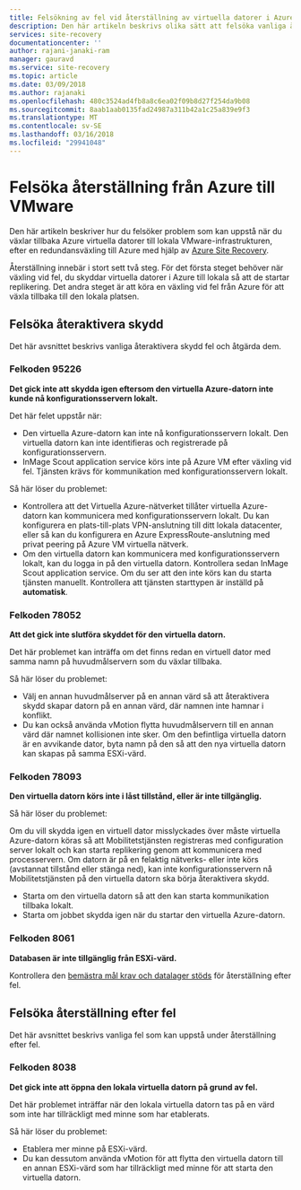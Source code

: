 ```yaml
---
title: Felsökning av fel vid återställning av virtuella datorer i Azure till lokala VMware med Azure Site Recovery | Microsoft Docs
description: Den här artikeln beskrivs olika sätt att felsöka vanliga återställning och återaktivera skydd vid återställning till VMware från Azure med hjälp av Azure Site Recovery.
services: site-recovery
documentationcenter: ''
author: rajani-janaki-ram
manager: gauravd
ms.service: site-recovery
ms.topic: article
ms.date: 03/09/2018
ms.author: rajanaki
ms.openlocfilehash: 480c3524ad4fb8a8c6ea02f09b8d27f254da9b08
ms.sourcegitcommit: 8aab1aab0135fad24987a311b42a1c25a839e9f3
ms.translationtype: MT
ms.contentlocale: sv-SE
ms.lasthandoff: 03/16/2018
ms.locfileid: "29941048"
---
```

# <a name="troubleshoot-failback-from-azure-to-vmware"></a>Felsöka återställning från Azure till VMware

Den här artikeln beskriver hur du felsöker problem som kan uppstå när du växlar tillbaka Azure virtuella datorer till lokala VMware-infrastrukturen, efter en redundansväxling till Azure med hjälp av [Azure Site Recovery](site-recovery-overview.md).

Återställning innebär i stort sett två steg. För det första steget behöver när växling vid fel, du skyddar virtuella datorer i Azure till lokala så att de startar replikering. Det andra steget är att köra en växling vid fel från Azure för att växla tillbaka till den lokala platsen.

## <a name="troubleshoot-reprotection-errors"></a>Felsöka återaktivera skydd

Det här avsnittet beskrivs vanliga återaktivera skydd fel och åtgärda dem.

### <a name="error-code-95226"></a>Felkoden 95226

**Det gick inte att skydda igen eftersom den virtuella Azure-datorn inte kunde nå konfigurationsservern lokalt.**

Det här felet uppstår när:

* Den virtuella Azure-datorn kan inte nå konfigurationsservern lokalt. Den virtuella datorn kan inte identifieras och registrerade på konfigurationsservern.
* InMage Scout application service körs inte på Azure VM efter växling vid fel. Tjänsten krävs för kommunikation med konfigurationsservern lokalt.

Så här löser du problemet:

* Kontrollera att det Virtuella Azure-nätverket tillåter virtuella Azure-datorn kan kommunicera med konfigurationsservern lokalt. Du kan konfigurera en plats-till-plats VPN-anslutning till ditt lokala datacenter, eller så kan du konfigurera en Azure ExpressRoute-anslutning med privat peering på Azure VM virtuella nätverk.
* Om den virtuella datorn kan kommunicera med konfigurationsservern lokalt, kan du logga in på den virtuella datorn. Kontrollera sedan InMage Scout application service. Om du ser att den inte körs kan du starta tjänsten manuellt. Kontrollera att tjänsten starttypen är inställd på **automatisk**.

### <a name="error-code-78052"></a>Felkoden 78052

**Att det gick inte slutföra skyddet för den virtuella datorn.**

Det här problemet kan inträffa om det finns redan en virtuell dator med samma namn på huvudmålservern som du växlar tillbaka.

Så här löser du problemet:

* Välj en annan huvudmålserver på en annan värd så att återaktivera skydd skapar datorn på en annan värd, där namnen inte hamnar i konflikt.
* Du kan också använda vMotion flytta huvudmålservern till en annan värd där namnet kollisionen inte sker. Om den befintliga virtuella datorn är en avvikande dator, byta namn på den så att den nya virtuella datorn kan skapas på samma ESXi-värd.


### <a name="error-code-78093"></a>Felkoden 78093

**Den virtuella datorn körs inte i låst tillstånd, eller är inte tillgänglig.**

Så här löser du problemet:

Om du vill skydda igen en virtuell dator misslyckades över måste virtuella Azure-datorn köras så att Mobilitetstjänsten registreras med configuration server lokalt och kan starta replikering genom att kommunicera med processervern. Om datorn är på en felaktig nätverks- eller inte körs (avstannat tillstånd eller stänga ned), kan inte konfigurationsservern nå Mobilitetstjänsten på den virtuella datorn ska börja återaktivera skydd.

* Starta om den virtuella datorn så att den kan starta kommunikation tillbaka lokalt.
* Starta om jobbet skydda igen när du startar den virtuella Azure-datorn.

### <a name="error-code-8061"></a>Felkoden 8061

**Databasen är inte tillgänglig från ESXi-värd.**

Kontrollera den [bemästra mål krav och datalager stöds](vmware-azure-reprotect.md#deploy-a-separate-master-target-server) för återställning efter fel.


## <a name="troubleshoot-failback-errors"></a>Felsöka återställning efter fel

Det här avsnittet beskrivs vanliga fel som kan uppstå under återställning efter fel.

### <a name="error-code-8038"></a>Felkoden 8038

**Det gick inte att öppna den lokala virtuella datorn på grund av fel.**

Det här problemet inträffar när den lokala virtuella datorn tas på en värd som inte har tillräckligt med minne som har etablerats. 

Så här löser du problemet:

* Etablera mer minne på ESXi-värd.
* Du kan dessutom använda vMotion för att flytta den virtuella datorn till en annan ESXi-värd som har tillräckligt med minne för att starta den virtuella datorn.
